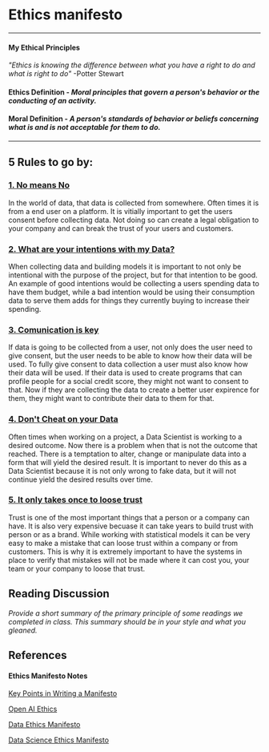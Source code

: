 # Ethics manifesto 
***

#### My Ethical Principles

*"Ethics is knowing the difference between what you have a right to do and what is right to do"* -Potter Stewart

#### **Ethics Definition** - *Moral principles that govern a person's behavior or the conducting of an activity.*

#### **Moral Definition** - *A person's standards of behavior or beliefs concerning what is and is not acceptable for them to do.*

***

## 5 Rules to go by:

### <u>1. No means No</u>

In the world of data, that data is collected from somewhere. Often times it is from a end user on a platform. It is vitially important to get the users consent before collecting data. Not doing so can create a legal obligation to your company and can break the trust of your users and customers. 

### <u>2. What are your intentions with my Data?</u>

When collecting data and building models it is important to not only be intentional with the purpose of the project, but for that intention to be good. An example of good intentions would be collecting a users spending data to have them budget, while a bad intention would be using their consumption data to serve them adds for things they currently buying to increase their spending. 

### <u>3. Comunication is key</u>

If data is going to be collected from a user, not only does the user need to give consent, but the user needs to be able to know how their data will be used. To fully give consent to data collection  a user must also know how their data will be used. If their data is used to create programs that can profile people for a social credit score, they might not want to consent to that. Now if they are collecting the data to create a better user expirence for them, they might want to contribute their data to them for that.

### <u>4. Don't Cheat on your Data</u>

Often times when working on a project, a Data Scientist is working to a desired outcome. Now there is a problem when that is not the outcome that reached. There is a temptation to alter, change or manipulate data into a form that will yield the desired result. It is important to never do this as a Data Scientist because it is not only wrong to fake data, but it will not continue yield the desired results over time. 

### <u>5. It only takes once to loose trust</u>

Trust is one of the most important things that a person or a company can have. It is also very expensive becuase it can take years to build trust with person or as a brand. While working with statistical models it can be very easy to make a mistake that can loose trust within a company or from customers. This is why it is extremely important to have the systems in place to verify that mistakes will not be made where it can cost you, your team or your company to loose that trust. 

## Reading Discussion

_Provide a short summary of the primary principle of some readings we completed in class. This summary should be in your style and what you gleaned._

## References

#### Ethics Manifesto Notes 
[Key Points in Writing a Manifesto](https://www.masterclass.com/articles/what-is-a-manifesto)

[Open AI Ethics](https://openethics.ai/manifesto/)

[Data Ethics Manifesto](https://www.linkedin.com/pulse/data-ethics-manifesto-deryck-brailsford-%E5%AD%99%E5%BE%B7%E7%91%9E/?trk=portfolio_article-card_title)

[Data Science Ethics Manifesto](https://towardsdatascience.com/my-data-and-design-ethics-manifesto-e9a2374345b7)
